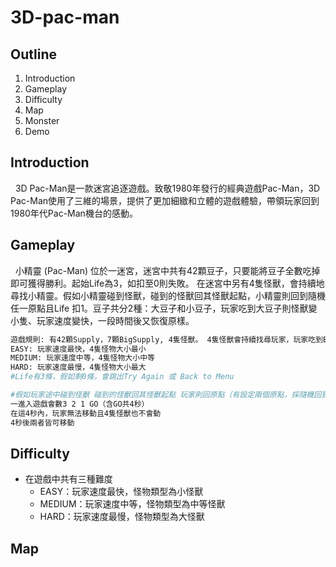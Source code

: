 # 3D-pac-man

## Outline
1. Introduction
2. Gameplay
3. Difficulty
4. Map
5. Monster
6. Demo

## Introduction
&nbsp;&nbsp;3D Pac-Man是一款迷宮追逐遊戲。致敬1980年發行的經典遊戲Pac-Man，3D Pac-Man使用了三維的場景，提供了更加細緻和立體的遊戲體驗，帶領玩家回到1980年代Pac-Man機台的感動。

## Gameplay
&nbsp;&nbsp;小精靈 (Pac-Man) 位於一迷宮，迷宮中共有42顆豆子，只要能將豆子全數吃掉即可獲得勝利。起始Life為3，如扣至0則失敗。 在迷宮中另有4隻怪獸，會持續地尋找小精靈。假如小精靈碰到怪獸，碰到的怪獸回其怪獸起點，小精靈則回到隨機任一原點且Life 扣1。豆子共分2種：大豆子和小豆子，玩家吃到大豆子則怪獸變小隻、玩家速度變快，一段時間後又恢復原樣。

```sh
遊戲規則: 有42顆Supply，7顆BigSupply, 4隻怪獸。 4隻怪獸會持續找尋玩家，玩家吃到BigSupply則怪獸變小隻、玩家速度變快，一段時間後又恢復原樣，要吃完42顆Supply即獲勝。
EASY: 玩家速度最快，4隻怪物大小最小
MEDIUM: 玩家速度中等，4隻怪物大小中等
HARD: 玩家速度最慢，4隻怪物大小最大
#Life有3條，假如剩0條，會跳出Try Again 或 Back to Menu

#假如玩家途中碰到怪獸 碰到的怪獸回其怪獸起點 玩家則回原點（有設定兩個原點，採隨機回到任一個）且玩家Life 扣1
一進入遊戲會數3 2 1 GO（含GO共4秒）
在這4秒內，玩家無法移動且4隻怪獸也不會動
4秒後兩者皆可移動
```

## Difficulty
* 在遊戲中共有三種難度
    * EASY：玩家速度最快，怪物類型為小怪獸
    * MEDIUM：玩家速度中等，怪物類型為中等怪獸
    * HARD：玩家速度最慢，怪物類型為大怪獸

## Map